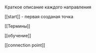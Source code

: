 Краткое описание каждого направления 

[[start]] -  первая созданая точка

[[Термины]] 

[[обучение]]

[[connection point]]
